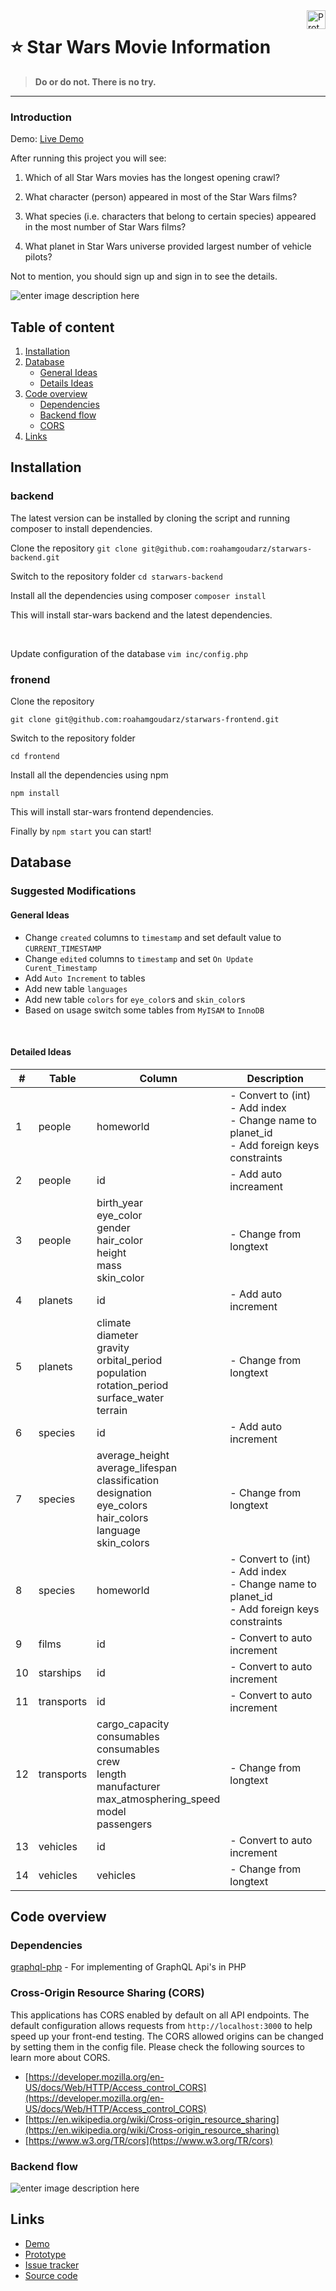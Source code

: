 
<a  href="https://prototype.net/">
	<img  src="https://assets.website-files.com/5dd6f4bd37726fc1e1193f11/5dd706ff4e896a1d62450375_logo.svg"  alt="Prototype logo"  title="prototype"  align="right"  height="30"  />
</a>

  

# :star: Star Wars Movie Information
>  **Do or do not. There is no try.**

  <hr>

### Introduction

  
Demo: [Live Demo](http://karohadaf.com/)

After running this project you will see:

  

1. Which of all Star Wars movies has the longest opening crawl?

2. What character (person) appeared in most of the Star Wars films?

3. What species (i.e. characters that belong to certain species) appeared in the most number of Star Wars films?

4. What planet in Star Wars universe provided largest number of vehicle pilots?

  

Not to mention, you should sign up and sign in to see the details.

  
  

![enter image description here](https://i.ibb.co/c6wtKMH/typo3-demo.png)

  

  

## Table of content

  

1. [Installation](#installation)
2. [Database](#database)
	- [General Ideas](#general-ideas)
	- [Details Ideas](#detailed-ideas)
3. [Code overview](#code-overview)
	- [Dependencies](#dependencies)
 	- [Backend flow](#backend-flow)
	- [CORS](#cross-origin-resource-sharing-cors)
5. [Links](#links)

  

  

## Installation

### backend

The latest version can be installed by cloning the script and running composer to install dependencies.

  
Clone the repository
`git clone git@github.com:roahamgoudarz/starwars-backend.git`


Switch to the repository folder
`cd starwars-backend`

 
Install all the dependencies using composer
`composer install`

This will install star-wars backend and the latest dependencies.

<br>

Update configuration of the database
`vim inc/config.php`


### fronend

Clone the repository

`git clone git@github.com:roahamgoudarz/starwars-frontend.git`


Switch to the repository folder

`cd frontend`

 
Install all the dependencies using npm

 
`npm install`

This will install star-wars frontend dependencies.

Finally by `npm start` you can start!


## Database

  ### Suggested Modifications

  #### General Ideas

 - Change `created` columns to `timestamp` and set default value to `CURRENT_TIMESTAMP`
 - Change `edited` columns to `timestamp` and set `On Update Curent_Timestamp`
 - Add `Auto Increment` to tables
- Add new table `languages`
- Add new table `colors` for `eye_color`s and `skin_color`s
- Based on usage switch some tables from `MyISAM` to `InnoDB`
<br>

#### Detailed Ideas


| # | Table   | Column    | Description | 
| - |  ---     |   --      |      -----     |
|1 | people  | homeworld | - Convert to (int) <br> - Add index <br> - Change name to planet_id <br> - Add foreign keys constraints|
|2 |people | id | - Add auto increament
|3 |people | birth_year <br> eye_color <br> gender <br> hair_color <br> height <br> mass <br> skin_color | - Change from longtext
|4 | planets | id | - Add auto increment
|5 | planets | climate <br> diameter <br> gravity <br> orbital_period <br> population <br> rotation_period <br> surface_water <br> terrain  | - Change from longtext
|6 | species | id | - Add auto increment
|7 | species | average_height <br> average_lifespan <br> classification <br> designation <br> eye_colors <br> hair_colors <br> language <br> skin_colors | - Change from longtext
|8 | species | homeworld | - Convert to (int) <br> - Add index <br> - Change name to planet_id <br> - Add foreign keys constraints|
|9 | films | id | - Convert to auto increment
|10 | starships | id | - Convert to auto increment
|11 | transports |  id | - Convert to auto increment
|12 | transports |  cargo_capacity <br> consumables <br> consumables <br> crew <br> length <br> manufacturer <br> max_atmosphering_speed <br> model <br> passengers|  - Change from longtext
|13 | vehicles |  id       | - Convert to auto increment
|14 | vehicles |  vehicles | - Change from longtext



  

## Code overview

### Dependencies
[graphql-php](https://webonyx.github.io/graphql-php/) - For  implementing of GraphQL Api's in PHP
  
### Cross-Origin Resource Sharing (CORS)
This applications has CORS enabled by default on all API endpoints. The default configuration allows requests from  `http://localhost:3000`  to help speed up your front-end testing. The CORS allowed origins can be changed by setting them in the config file. Please check the following sources to learn more about CORS.

-   [https://developer.mozilla.org/en-US/docs/Web/HTTP/Access_control_CORS](https://developer.mozilla.org/en-US/docs/Web/HTTP/Access_control_CORS)
-   [https://en.wikipedia.org/wiki/Cross-origin_resource_sharing](https://en.wikipedia.org/wiki/Cross-origin_resource_sharing)
-   [https://www.w3.org/TR/cors](https://www.w3.org/TR/cors)

### Backend flow
![enter image description here](https://i.ibb.co/pzH8ZTF/flow.png)
## Links

  
  

*  [Demo](http://karohadaf.com/)
*  [Prototype](https://prototype.net/)
*  [Issue tracker](https://github.com/roahamgoudarz/starwars-backend/issues)
*  [Source code](https://github.com/roahamgoudarz/starwars-backend)